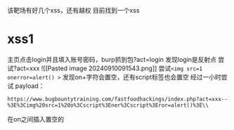 该靶场有好几个xss，还有越权
目前找到一个xss
# xss1
主页点击login并且填入账号密码，burp抓到包?act=login
发现login是反射点
尝试?act=xxx
![[Pasted image 20240910091543.png]]
尝试`<img src=1 onerror=alert() >`
发现on+字符会置空，还有script标签也会置空
经过一小时尝试
payload：
```
https://www.bugbountytraining.com/fastfoodhackings/index.php?act=xxx--%3E%3Cimg%20src=1%20o%3Cscript%3Ener%3Cscript%3Eror=alert()%3E\\
```
在on之间插入置空的<script>

# 页面跳转
阅读robot.txt(一般在网站跟目录)发现有个go路径
观察网站是php站点，访问go.php试试提示缺失return url
猜测为returnUrl
